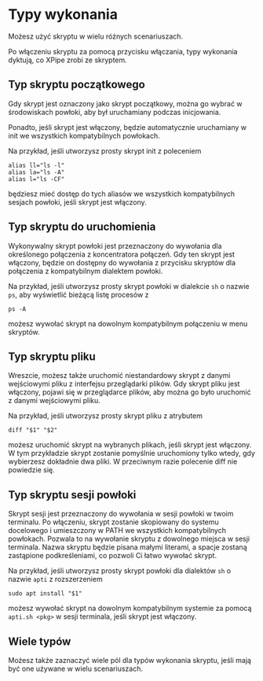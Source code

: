 # Typy wykonania

Możesz użyć skryptu w wielu różnych scenariuszach.

Po włączeniu skryptu za pomocą przycisku włączania, typy wykonania dyktują, co XPipe zrobi ze skryptem.

## Typ skryptu początkowego

Gdy skrypt jest oznaczony jako skrypt początkowy, można go wybrać w środowiskach powłoki, aby był uruchamiany podczas inicjowania.

Ponadto, jeśli skrypt jest włączony, będzie automatycznie uruchamiany w init we wszystkich kompatybilnych powłokach.

Na przykład, jeśli utworzysz prosty skrypt init z poleceniem
```
alias ll="ls -l"
alias la="ls -A"
alias l="ls -CF"
```
będziesz mieć dostęp do tych aliasów we wszystkich kompatybilnych sesjach powłoki, jeśli skrypt jest włączony.

## Typ skryptu do uruchomienia

Wykonywalny skrypt powłoki jest przeznaczony do wywołania dla określonego połączenia z koncentratora połączeń.
Gdy ten skrypt jest włączony, będzie on dostępny do wywołania z przycisku skryptów dla połączenia z kompatybilnym dialektem powłoki.

Na przykład, jeśli utworzysz prosty skrypt powłoki w dialekcie `sh` o nazwie `ps`, aby wyświetlić bieżącą listę procesów z
```
ps -A
```
możesz wywołać skrypt na dowolnym kompatybilnym połączeniu w menu skryptów.

## Typ skryptu pliku

Wreszcie, możesz także uruchomić niestandardowy skrypt z danymi wejściowymi pliku z interfejsu przeglądarki plików.
Gdy skrypt pliku jest włączony, pojawi się w przeglądarce plików, aby można go było uruchomić z danymi wejściowymi pliku.

Na przykład, jeśli utworzysz prosty skrypt pliku z atrybutem
```
diff "$1" "$2"
```
możesz uruchomić skrypt na wybranych plikach, jeśli skrypt jest włączony.
W tym przykładzie skrypt zostanie pomyślnie uruchomiony tylko wtedy, gdy wybierzesz dokładnie dwa pliki.
W przeciwnym razie polecenie diff nie powiedzie się.

## Typ skryptu sesji powłoki

Skrypt sesji jest przeznaczony do wywołania w sesji powłoki w twoim terminalu.
Po włączeniu, skrypt zostanie skopiowany do systemu docelowego i umieszczony w PATH we wszystkich kompatybilnych powłokach.
Pozwala to na wywołanie skryptu z dowolnego miejsca w sesji terminala.
Nazwa skryptu będzie pisana małymi literami, a spacje zostaną zastąpione podkreśleniami, co pozwoli Ci łatwo wywołać skrypt.

Na przykład, jeśli utworzysz prosty skrypt powłoki dla dialektów `sh` o nazwie `apti` z rozszerzeniem
```
sudo apt install "$1"
```
możesz wywołać skrypt na dowolnym kompatybilnym systemie za pomocą `apti.sh <pkg>` w sesji terminala, jeśli skrypt jest włączony.

## Wiele typów

Możesz także zaznaczyć wiele pól dla typów wykonania skryptu, jeśli mają być one używane w wielu scenariuszach.
